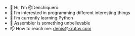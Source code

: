 - 👋 Hi, I’m @Denchiquero
- 👀 I’m interested in programming different interesting things
- 🌱 I’m currently learning Python
- 🤯 Assembler is something unbelievable
- 📫 How to reach me: denis@krutov.com

<!---
Denchiquero/Denchiquero is a ✨ special ✨ repository because its `README.md` (this file) appears on your GitHub profile.
You can click the Preview link to take a look at your changes.
--->
